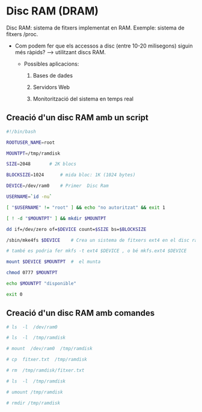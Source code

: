 # Disc RAM (DRAM)

Disc RAM: sistema de fitxers implementat en RAM. Exemple: sistema de fitxers /proc.

- Com podem fer que els accessos a disc (entre 10-20 milisegons) siguin més ràpids? 
	--> utilitzant discs RAM.

	- Possibles aplicacions:

		1. Bases de dades

		2. Servidors Web

		3. Monitorització del sistema en temps real
	
## Creació d'un disc RAM amb un script

```bash
#!/bin/bash 

ROOTUSER_NAME=root

MOUNTPT=/tmp/ramdisk

SIZE=2048		# 2K blocs

BLOCKSIZE=1024		# mida bloc: 1K (1024 bytes) 

DEVICE=/dev/ram0	# Primer  Disc Ram

USERNAME=`id -nu`	

[ "$USERNAME" != "root" ] && echo "no autoritzat" && exit 1

[ ! -d "$MOUNTPT" ] && mkdir $MOUNTPT

dd if=/dev/zero of=$DEVICE count=$SIZE bs=$BLOCKSIZE

/sbin/mke4fs $DEVICE	# Crea un sistema de fitxers ext4 en el disc ram /dev/ram0

# també es podria fer mkfs -t ext4 $DEVICE , o bé mkfs.ext4 $DEVICE

mount $DEVICE $MOUNTPT	#  el munta

chmod 0777 $MOUNTPT 

echo $MOUNTPT "disponible"

exit 0
```

## Creació d'un disc RAM amb comandes

```sh
# ls  -l  /dev/ram0

# ls  -l  /tmp/ramdisk

# mount  /dev/ram0  /tmp/ramdisk

# cp  fitxer.txt  /tmp/ramdisk

# rm  /tmp/ramdisk/fitxer.txt

# ls  -l  /tmp/ramdisk

# umount /tmp/ramdisk

# rmdir /tmp/ramdisk
```
